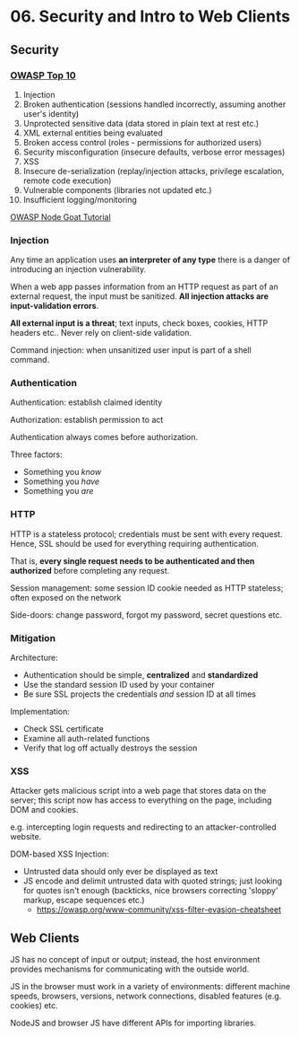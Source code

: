 # 06. Security and Intro to Web Clients

## Security

### [OWASP Top 10](https://owasp.org/www-project-top-ten/)

1. Injection
2. Broken authentication (sessions handled incorrectly, assuming another user's identity)
3. Unprotected sensitive data (data stored in plain text at rest etc.)
4. XML external entities being evaluated
5. Broken access control (roles - permissions for authorized users)
6. Security misconfiguration (insecure defaults, verbose error messages)
7. XSS
8. Insecure de-serialization (replay/injection attacks, privilege escalation, remote code execution)
9. Vulnerable components (libraries not updated etc.)
10. Insufficient logging/monitoring

[OWASP Node Goat Tutorial](https://nodegoat.herokuapp.com/tutorial)

### Injection

Any time an application uses **an interpreter of any type** there is a danger of introducing an injection vulnerability.

When a web app passes information from an HTTP request as part of an external request, the input must be sanitized. **All injection attacks are input-validation errors**.

**All external input is a threat**; text inputs, check boxes, cookies, HTTP headers etc.. Never rely on client-side validation.

Command injection: when unsanitized user input is part of a shell command.

### Authentication

Authentication: establish claimed identity

Authorization: establish permission to act

Authentication always comes before authorization.

Three factors:

- Something you *know*
- Something you *have*
- Something you *are*

### HTTP

HTTP is a stateless protocol; credentials must be sent with every request. Hence, SSL should be used for everything requiring authentication.

That is, **every single request needs to be authenticated and then authorized** before completing any request.

Session management: some session ID cookie needed as HTTP stateless; often exposed on the network

Side-doors: change password, forgot my password, secret questions etc.

### Mitigation

Architecture:

- Authentication should be simple, **centralized** and **standardized**
- Use the standard session ID used by your container
- Be sure SSL projects the credentials *and* session ID at all times

Implementation:

- Check SSL certificate
- Examine all auth-related functions
- Verify that log off actually destroys the session

### XSS

Attacker gets malicious script into a web page that stores data on the server; this script now has access to everything on the page, including DOM and cookies.

e.g. intercepting login requests and redirecting to an attacker-controlled website.

DOM-based XSS Injection:

- Untrusted data should only ever be displayed as text
- JS encode and delimit untrusted data with quoted strings; just looking for quotes isn't enough (backticks, nice browsers correcting 'sloppy' markup, escape sequences etc.)
  - https://owasp.org/www-community/xss-filter-evasion-cheatsheet

## Web Clients

JS has no concept of input or output; instead, the host environment provides mechanisms for communicating with the outside world.

JS in the browser must work in a variety of environments: different machine speeds, browsers, versions, network connections, disabled features (e.g. cookies) etc.

NodeJS and browser JS have different APIs for importing libraries.
